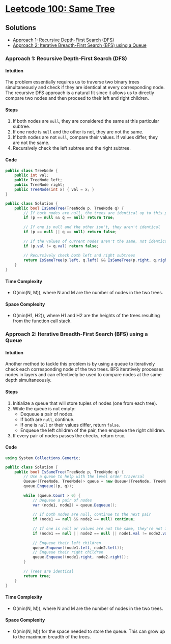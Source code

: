 # [Leetcode 100: Same Tree](https://leetcode.com/problems/same-tree/)

## Solutions
- [Approach 1: Recursive Depth-First Search (DFS)](#approach-1)
- [Approach 2: Iterative Breadth-First Search (BFS) using a Queue](#approach-2)

### Approach 1: Recursive Depth-First Search (DFS)

#### Intuition
The problem essentially requires us to traverse two binary trees simultaneously and check if they are identical at every corresponding node. The recursive DFS approach is a natural fit since it allows us to directly compare two nodes and then proceed to their left and right children.

#### Steps
1. If both nodes are `null`, they are considered the same at this particular subtree.
2. If one node is `null` and the other is not, they are not the same.
3. If both nodes are not `null`, compare their values. If values differ, they are not the same.
4. Recursively check the left subtree and the right subtree.

#### Code
```csharp
public class TreeNode {
    public int val;
    public TreeNode left;
    public TreeNode right;
    public TreeNode(int x) { val = x; }
}

public class Solution {
    public bool IsSameTree(TreeNode p, TreeNode q) {
        // If both nodes are null, the trees are identical up to this point
        if (p == null && q == null) return true;
        
        // If one is null and the other isn't, they aren't identical
        if (p == null || q == null) return false;
        
        // If the values of current nodes aren't the same, not identical
        if (p.val != q.val) return false;
        
        // Recursively check both left and right subtrees
        return IsSameTree(p.left, q.left) && IsSameTree(p.right, q.right);
    }
}
```

#### Time Complexity
- O(min(N, M)), where N and M are the number of nodes in the two trees.
  
#### Space Complexity
- O(min(H1, H2)), where H1 and H2 are the heights of the trees resulting from the function call stack.

### Approach 2: Iterative Breadth-First Search (BFS) using a Queue

#### Intuition
Another method to tackle this problem is by using a queue to iteratively check each corresponding node of the two trees. BFS iteratively processes nodes in layers and can effectively be used to compare nodes at the same depth simultaneously.

#### Steps
1. Initialize a queue that will store tuples of nodes (one from each tree).
2. While the queue is not empty:
   - Dequeue a pair of nodes.
   - If both are `null`, continue.
   - If one is `null` or their values differ, return `false`.
   - Enqueue the left children of the pair, then enqueue the right children.
3. If every pair of nodes passes the checks, return `true`.

#### Code
```csharp
using System.Collections.Generic;

public class Solution {
    public bool IsSameTree(TreeNode p, TreeNode q) {
        // Use a queue to help with the level order traversal
        Queue<(TreeNode, TreeNode)> queue = new Queue<(TreeNode, TreeNode)>();
        queue.Enqueue((p, q));
        
        while (queue.Count > 0) {
            // Dequeue a pair of nodes
            var (node1, node2) = queue.Dequeue();
            
            // If both nodes are null, continue to the next pair
            if (node1 == null && node2 == null) continue;
            
            // If one is null or values are not the same, they're not identical
            if (node1 == null || node2 == null || node1.val != node2.val) return false;
            
            // Enqueue their left children
            queue.Enqueue((node1.left, node2.left));
            // Enqueue their right children
            queue.Enqueue((node1.right, node2.right));
        }
        
        // Trees are identical
        return true;
    }
}
```

#### Time Complexity
- O(min(N, M)), where N and M are the number of nodes in the two trees.
  
#### Space Complexity
- O(min(N, M)) for the space needed to store the queue. This can grow up to the maximum breadth of the trees.

